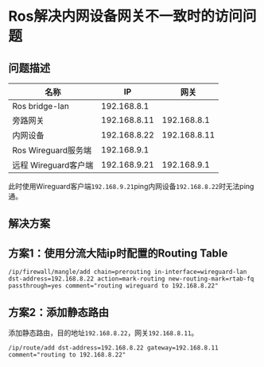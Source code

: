 # Ros解决内网设备网关不一致时的访问问题

## 问题描述

| 名称 | IP | 网关 |
| - | - | - |
| Ros bridge-lan | 192.168.8.1 | |
| 旁路网关 | 192.168.8.11 | 192.168.8.1 |
| 内网设备 | 192.168.8.22 | 192.168.8.11 |
| Ros Wireguard服务端 | 192.168.9.1 |  |
| 远程 Wireguard客户端 | 192.168.9.21 | 192.168.9.1 |

此时使用Wireguard客户端`192.168.9.21`ping内网设备`192.168.8.22`时无法ping通。

## 解决方案

## 方案1：使用分流大陆ip时配置的Routing Table

```shell
/ip/firewall/mangle/add chain=prerouting in-interface=wireguard-lan dst-address=192.168.8.22 action=mark-routing new-routing-mark=rtab-fq passthrough=yes comment="routing wireguard to 192.168.8.22"
```

## 方案2：添加静态路由

添加静态路由，目的地址`192.168.8.22`，网关`192.168.8.11`。

```shell
/ip/route/add dst-address=192.168.8.22 gateway=192.168.8.11 comment="routing to 192.168.8.22"
```
